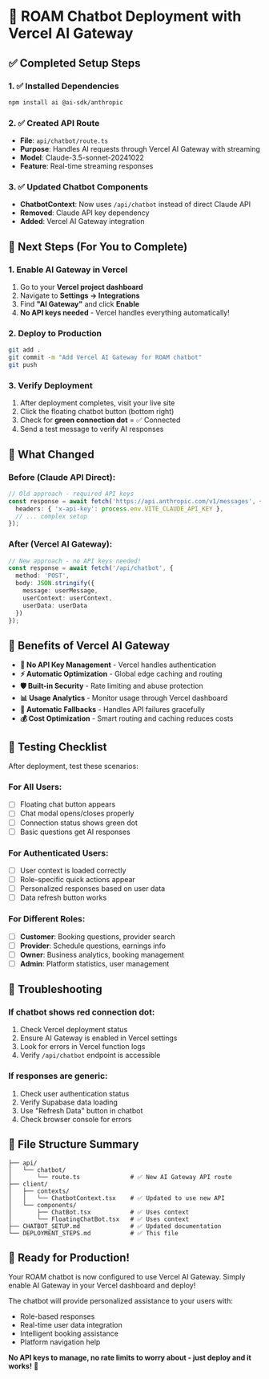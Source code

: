# 🚀 ROAM Chatbot Deployment with Vercel AI Gateway

## ✅ Completed Setup Steps

### 1. ✅ Installed Dependencies
```bash
npm install ai @ai-sdk/anthropic
```

### 2. ✅ Created API Route
- **File**: `api/chatbot/route.ts`
- **Purpose**: Handles AI requests through Vercel AI Gateway with streaming
- **Model**: Claude-3.5-sonnet-20241022
- **Feature**: Real-time streaming responses

### 3. ✅ Updated Chatbot Components
- **ChatbotContext**: Now uses `/api/chatbot` instead of direct Claude API
- **Removed**: Claude API key dependency
- **Added**: Vercel AI Gateway integration

## 🎯 Next Steps (For You to Complete)

### 1. Enable AI Gateway in Vercel
1. Go to your **Vercel project dashboard**
2. Navigate to **Settings → Integrations**
3. Find **"AI Gateway"** and click **Enable**
4. **No API keys needed** - Vercel handles everything automatically!

### 2. Deploy to Production
```bash
git add .
git commit -m "Add Vercel AI Gateway for ROAM chatbot"
git push
```

### 3. Verify Deployment
1. After deployment completes, visit your live site
2. Click the floating chatbot button (bottom right)
3. Check for **green connection dot** = ✅ Connected
4. Send a test message to verify AI responses

## 🔧 What Changed

### Before (Claude API Direct):
```typescript
// Old approach - required API keys
const response = await fetch('https://api.anthropic.com/v1/messages', {
  headers: { 'x-api-key': process.env.VITE_CLAUDE_API_KEY },
  // ... complex setup
});
```

### After (Vercel AI Gateway):
```typescript
// New approach - no API keys needed!
const response = await fetch('/api/chatbot', {
  method: 'POST',
  body: JSON.stringify({
    message: userMessage,
    userContext: userContext,
    userData: userData
  })
});
```

## 🎉 Benefits of Vercel AI Gateway

- **🔑 No API Key Management** - Vercel handles authentication
- **⚡ Automatic Optimization** - Global edge caching and routing
- **🛡️ Built-in Security** - Rate limiting and abuse protection
- **📊 Usage Analytics** - Monitor usage through Vercel dashboard
- **🔄 Automatic Fallbacks** - Handles API failures gracefully
- **💰 Cost Optimization** - Smart routing and caching reduces costs

## 🧪 Testing Checklist

After deployment, test these scenarios:

### For All Users:
- [ ] Floating chat button appears
- [ ] Chat modal opens/closes properly
- [ ] Connection status shows green dot
- [ ] Basic questions get AI responses

### For Authenticated Users:
- [ ] User context is loaded correctly
- [ ] Role-specific quick actions appear
- [ ] Personalized responses based on user data
- [ ] Data refresh button works

### For Different Roles:
- [ ] **Customer**: Booking questions, provider search
- [ ] **Provider**: Schedule questions, earnings info
- [ ] **Owner**: Business analytics, booking management
- [ ] **Admin**: Platform statistics, user management

## 🐛 Troubleshooting

### If chatbot shows red connection dot:
1. Check Vercel deployment status
2. Ensure AI Gateway is enabled in Vercel settings
3. Look for errors in Vercel function logs
4. Verify `/api/chatbot` endpoint is accessible

### If responses are generic:
1. Check user authentication status
2. Verify Supabase data loading
3. Use "Refresh Data" button in chatbot
4. Check browser console for errors

## 📁 File Structure Summary

```
├── api/
│   └── chatbot/
│       └── route.ts              # ✅ New AI Gateway API route
├── client/
│   ├── contexts/
│   │   └── ChatbotContext.tsx    # ✅ Updated to use new API
│   └── components/
│       ├── ChatBot.tsx           # ✅ Uses context
│       └── FloatingChatBot.tsx   # ✅ Uses context
├── CHATBOT_SETUP.md              # ✅ Updated documentation
└── DEPLOYMENT_STEPS.md           # ✅ This file
```

## 🎯 Ready for Production!

Your ROAM chatbot is now configured to use Vercel AI Gateway. Simply enable AI Gateway in your Vercel dashboard and deploy! 

The chatbot will provide personalized assistance to your users with:
- Role-based responses
- Real-time user data integration
- Intelligent booking assistance
- Platform navigation help

**No API keys to manage, no rate limits to worry about - just deploy and it works!** 🚀
